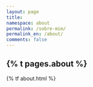 ```yaml
---
layout: page
title: 
namespace: about
permalink: /sobre-mim/
permalink_en: /about/
comments: false
---
```


<h2>{% t pages.about %}</h2>

{% tf about.html %}